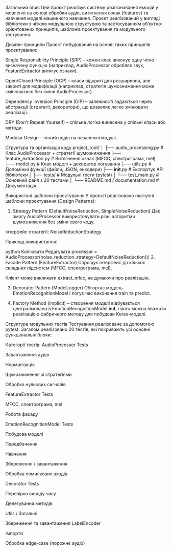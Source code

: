 Загальний опис
Цей проєкт реалізує систему розпізнавання емоцій у мовленні на основі обробки аудіо, витягнення ознак (features) та навчання моделі машинного навчання. Проєкт реалізований у вигляді бібліотеки з чіткою модульною структурою та застосуванням об’єктно-орієнтованих принципів, шаблонів проєктування та модульного тестування.

Дизайн-принципи
Проєкт побудований на основі таких принципів проєктування:

Single Responsibility Principle (SRP) – кожен клас виконує одну чітко визначену функцію (наприклад, AudioProcessor обробляє звук, FeatureExtractor витягує ознаки).

Open/Closed Principle (OCP) – класи відкриті для розширення, але закриті для модифікації (наприклад, стратегія шумозниження може змінюватися без зміни AudioProcessor).

Dependency Inversion Principle (DIP) – залежності задаються через абстракції (стратегії, декоратори), що дозволяє легко змінювати реалізації.

DRY (Don't Repeat Yourself) – спільна логіка винесена у спільні класи або методи.

Modular Design – чіткий поділ на незалежні модулі.

Структура та організація коду
project_root/
│
├── audio_processing.py          # Клас AudioProcessor + стратегії шумозниження
├── feature_extraction.py        # Витягнення ознак (MFCC, спектрограма, mel)
├── model.py                     # Клас моделі + декоратор логування
├── utils.py                     # Допоміжні функції (файли, JSON, енкодери)
├── __init__.py                  # Експортує API бібліотеки
│
├── tests/                       # Модульні тести (pytest)
│   └── test_main.py             # Основний файл з 20 тестами
│
└── README.md / documentation.md # Документація

Використані шаблони проєктування
У проєкті реалізовано наступні шаблони проектування (Design Patterns):

1. Strategy Pattern (DefaultNoiseReduction, SimpleNoiseReduction)
Дає змогу AudioProcessor використовувати різні алгоритми шумозниження без зміни свого коду.

Інтерфейс стратегії: NoiseReductionStrategy

Приклад використання:

python
Копіювати
Редагувати
processor = AudioProcessor(noise_reduction_strategy=DefaultNoiseReduction())
2. Facade Pattern (FeatureExtractor)
Спрощує інтерфейс до кількох складних підсистем (MFCC, спектрограма, mel).

Клієнт може викликати extract_mfcc, не думаючи про реалізацію.

3. Decorator Pattern (ModelLogger)
Обгортає модель EmotionRecognitionModel і логує час виконання train та predict.

4. Factory Method (implicit) – створення моделі відбувається централізовано в EmotionRecognitionModel.__init__, і його можна вважати реалізацією фабричного методу для побудови Keras-моделі.

Структура модульних тестів
Тестування реалізоване за допомогою pytest. Загалом реалізовано 20 тестів, які покривають усі основні функціональні блоки:

Категорії тестів:
AudioProcessor Tests

Завантаження аудіо

Нормалізація

Шумозниження зі стратегіями

Обробка нульових сигналів

FeatureExtractor Tests

MFCC, спектрограма, mel

Робота фасаду

EmotionRecognitionModel Tests

Побудова моделі

Передбачення

Навчання

Збереження / завантаження

Обробка помилкових входів

Decorator Tests

Перевірка виводу часу

Делегування методів

Utils / Загальні

Збереження та завантаження LabelEncoder

Імпорти

Обробка edge-case (порожнє аудіо)
 
